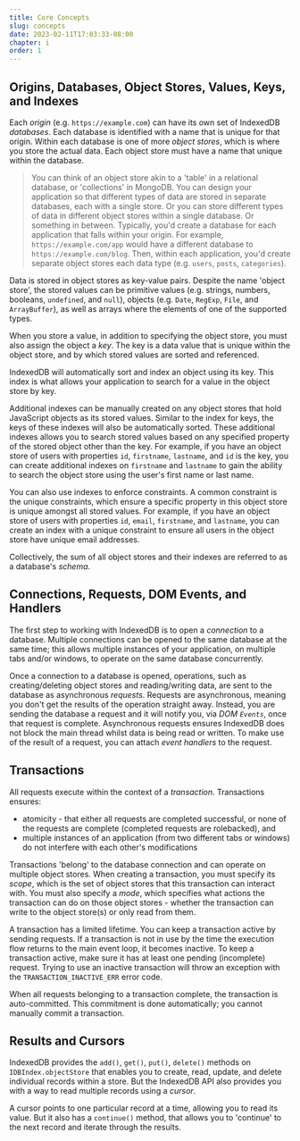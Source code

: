 ```yaml
---
title: Core Concepts
slug: concepts
date: 2023-02-11T17:03:33-08:00
chapter: i
order: 1
---
```


## Origins, Databases, Object Stores, Values, Keys, and Indexes

Each _origin_ (e.g. `https://example.com`) can have its own set of IndexedDB _databases_. Each database is identified with a name that is unique for that origin. Within each database is one of more _object stores_, which is where you store the actual data. Each object store must have a name that unique within the database.

> You can think of an object store akin to a 'table' in a relational database, or 'collections' in MongoDB.
> You can design your application so that different types of data are stored in separate databases, each with a single store. Or you can store different types of data in different object stores within a single database. Or something in between. Typically, you'd create a database for each application that falls within your origin. For example, `https://example.com/app` would have a different database to `https://example.com/blog`. Then, within each application, you'd create separate object stores each data type (e.g. `users`, `posts`, `categories`).

Data is stored in object stores as key-value pairs. Despite the name 'object store', the stored values can be primitive values (e.g. strings, numbers, booleans, `undefined`, and `null`), objects (e.g. `Date`, `RegExp`, `File`, and `ArrayBuffer`), as well as arrays where the elements of one of the supported types.

When you store a value, in addition to specifying the object store, you must also assign the object a _key_. The key is a data value that is unique within the object store, and by which stored values are sorted and referenced.

IndexedDB will automatically sort and index an object using its key. This index is what allows your application to search for a value in the object store by key.

Additional indexes can be manually created on any object stores that hold JavaScript objects as its stored values. Similar to the index for keys, the keys of these indexes will also be automatically sorted. These additional indexes allows you to search stored values based on any specified property of the stored object other than the key. For example, if you have an object store of users with properties `id`, `firstname`, `lastname`, and `id` is the key, you can create additional indexes on `firstname` and `lastname` to gain the ability to search the object store using the user's first name or last name.

You can also use indexes to enforce constraints. A common constraint is the unique constraints, which ensure a specific property in this object store is unique amongst all stored values. For example, if you have an object store of users with properties `id`, `email`, `firstname`, and `lastname`, you can create an index with a unique constraint to ensure all users in the object store have unique email addresses.

Collectively, the sum of all object stores and their indexes are referred to as a database's _schema_.

## Connections, Requests, DOM Events, and Handlers

The first step to working with IndexedDB is to open a _connection_ to a database. Multiple connections can be opened to the same database at the same time; this allows multiple instances of your application, on multiple tabs and/or windows, to operate on the same database concurrently.

Once a connection to a database is opened, operations, such as creating/deleting object stores and reading/writing data, are sent to the database as asynchronous _requests_. Requests are asynchronous, meaning you don't get the results of the operation straight away. Instead, you are sending the database a request and it will notify you, via _DOM `Events`_, once that request is complete. Asynchronous requests ensures IndexedDB does not block the main thread whilst data is being read or written. To make use of the result of a request, you can attach _event handlers_ to the request.

## Transactions

All requests execute within the context of a _transaction_. Transactions ensures:

- atomicity - that either all requests are completed successful, or none of the requests are complete (completed requests are rolebacked), and
- multiple instances of an application (from two different tabs or windows) do not interfere with each other's modifications

Transactions 'belong' to the database connection and can operate on multiple object stores. When creating a transaction, you must specify its _scope_, which is the set of object stores that this transaction can interact with. You must also specify a _mode_, which specifies what actions the transaction can do on those object stores - whether the transaction can write to the object store(s) or only read from them.

A transaction has a limited lifetime. You can keep a transaction active by sending requests. If a transaction is not in use by the time the execution flow returns to the main event loop, it becomes inactive. To keep a transaction active, make sure it has at least one pending (incomplete) request. Trying to use an inactive transaction will throw an exception with the `TRANSACTION_INACTIVE_ERR` error code.

When all requests belonging to a transaction complete, the transaction is auto-committed. This commitment is done automatically; you cannot manually commit a transaction.

## Results and Cursors

IndexedDB provides the `add()`, `get()`, `put()`, `delete()` methods on `IDBIndex.objectStore` that enables you to create, read, update, and delete individual records within a store. But the IndexedDB API also provides you with a way to read multiple records using a _cursor_.

A cursor points to one particular record at a time, allowing you to read its value. But it also has a `continue()` method, that allows you to 'continue' to the next record and iterate through the results.
